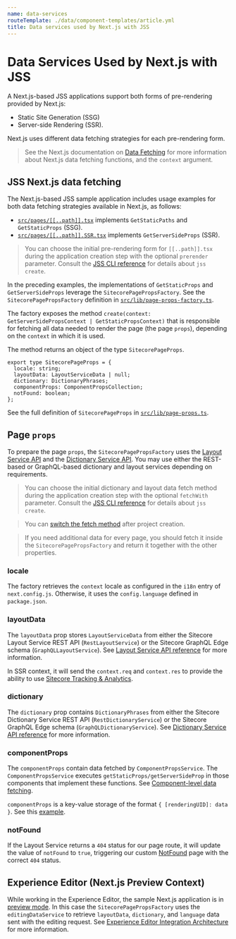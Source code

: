 ```yaml
---
name: data-services
routeTemplate: ./data/component-templates/article.yml
title: Data services used by Next.js with JSS
---
```


# Data Services Used by Next.js with JSS

A Next.js-based JSS applications support both forms of pre-rendering provided by Next.js: 

* Static Site Generation (SSG)
* Server-side Rendering (SSR). 

Next.js uses different data fetching strategies for each pre-rendering form. 

>  See the Next.js documentation on [Data Fetching](https://nextjs.org/docs/basic-features/data-fetching) for more information about Next.js data fetching functions, and the `context` argument.

## JSS Next.js data fetching

The Next.js-based JSS sample application includes usage examples for both data fetching strategies available in Next.js, as follows: 

* [`src/pages/[[..path]].tsx`](https://github.com/Sitecore/jss/blob/master/samples/nextjs/src/pages/%5B%5B%2E%2E%2Epath%5D%5D.tsx) implements `GetStaticPaths` and `GetStaticProps` (SSG).
* [`src/pages/[[..path]].SSR.tsx`](https://github.com/Sitecore/jss/blob/master/samples/nextjs/src/pages/%5B%5B%2E%2E%2Epath%5D%5D.SSR.tsx) implements `GetServerSideProps` (SSR).

> You can choose the initial pre-rendering form for `[[..path]].tsx` during the application creation step with the optional `prerender` parameter. Consult the [JSS CLI reference](/docs/fundamentals/cli) for details about `jss create`.

In the preceding examples, the implementations of `GetStaticProps` and `GetServerSideProps` leverage the `SitecorePagePropsFactory`. See the `SitecorePagePropsFactory` definition in [`src/lib/page-props-factory.ts`](https://github.com/Sitecore/jss/blob/master/samples/nextjs/src/lib/page-props-factory.ts).

The factory exposes the method  `create(context: GetServerSidePropsContext | GetStaticPropsContext)` that is responsible for fetching all data needed to render the page (the page `props`), depending on the `context` in which it is used. 

The method returns an object of the type `SitecorePageProps`.

```tsx
export type SitecorePageProps = {
  locale: string;
  layoutData: LayoutServiceData | null;
  dictionary: DictionaryPhrases;
  componentProps: ComponentPropsCollection;
  notFound: boolean;
};
```

 See the full definition of `SitecorePageProps` in [`src/lib/page-props.ts`](https://github.com/Sitecore/jss/blob/master/samples/nextjs/src/lib/page-props.ts).

## Page `props`

To prepare the page `props`, the `SitecorePagePropsFactory` uses the [Layout Service API](/docs/fundamentals/services/layout-service) and the [Dictionary Service API](/docs/fundamentals/services/dictionary-service). You may use either the REST-based or GraphQL-based dictionary and layout services depending on requirements.

> You can choose the initial dictionary and layout data fetch method during the application creation step with the optional `fetchWith` parameter. Consult the [JSS CLI reference](/docs/fundamentals/cli) for details about `jss create`.

> You can [switch the fetch method](/docs/nextjs/data-fetching/switching-fetch-method) after project creation.

> If you need additional data for every page, you should fetch it inside the `SitecorePagePropsFactory` and return it together with the other properties.

### locale

The factory retrieves the `context` locale as configured in the `i18n` entry of `next.config.js`. Otherwise, it uses the `config.language` defined in `package.json`.

### layoutData

The `layoutData` prop stores `LayoutServiceData` from either the Sitecore Layout Service REST API (`RestLayoutService`) or the Sitecore GraphQL Edge schema (`GraphQLLayoutService`). See [Layout Service API reference](/docs/fundamentals/services/layout-service) for more information.

In SSR context, it will send the `context.req` and `context.res` to provide the ability to use [Sitecore Tracking & Analytics](/docs/nextjs/tracking-and-analytics/overview).

### dictionary

The `dictionary` prop contains `DictionaryPhrases` from either the Sitecore Dictionary Service REST API (`RestDictionaryService`) or the Sitecore GraphQL Edge schema (`GraphQLDictionaryService`). See [Dictionary Service API reference](/docs/fundamentals/services/dictionary-service) for more information.

### componentProps

The `componentProps` contain data fetched by `ComponentPropsService`. The `ComponentPropsService` executes `getStaticProps/getServerSideProp` in those components that implement these functions. See [Component-level data fetching](/docs/nextjs/data-fetching/component-level-data-fetching). 

`componentProps` is a key-value storage of the format `{ [renderingUID]: data }`. See this [example](https://github.com/Sitecore/jss/blob/master/samples/nextjs/src/components/graphql/GraphQL-ConnectedDemo.tsx).

### notFound

If the Layout Service returns a `404` status for our page route, it will update the value of `notFound` to `true`, triggering our custom [NotFound](https://github.com/Sitecore/jss/blob/master/samples/nextjs/src/components/NotFound.tsx) page with the correct `404` status. 

## Experience Editor (Next.js Preview Context)

While working in the Experience Editor, the sample Next.js application is in [preview mode](https://nextjs.org/docs/advanced-features/preview-mode). In this case the `SitecorePagePropsFactory` uses the `editingDataService` to retrieve `layoutData`, `dictionary`, and `language` data sent with the editing request. See [Experience Editor Integration Architecture](/docs/nextjs/experience-editor/architecture) for more information.